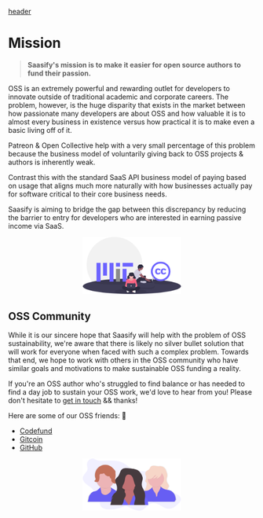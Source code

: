 [header](_header.md ':include')

# Mission

> **Saasify's mission is to make it easier for open source authors to fund their passion.**

OSS is an extremely powerful and rewarding outlet for developers to innovate outside of traditional academic and corporate careers. The problem, however, is the huge disparity that exists in the market between how passionate many developers are about OSS and how valuable it is to almost every business in existence versus how practical it is to make even a basic living off of it.

Patreon & Open Collective help with a very small percentage of this problem because the business model of voluntarily giving back to OSS projects & authors is inherently weak.

Contrast this with the standard SaaS API business model of paying based on usage that aligns much more naturally with how businesses actually pay for software critical to their core business needs.

Saasify is aiming to bridge the gap between this discrepancy by reducing the barrier to entry for developers who are interested in earning passive income via SaaS.

<p align="center">
  <img src="./_media/undraw/open_source.svg" alt="Open Source Software" width="200" />
</p>

## OSS Community

While it is our sincere hope that Saasify will help with the problem of OSS sustainability, we're aware that there is likely no silver bullet solution that will work for everyone when faced with such a complex problem. Towards that end, we hope to work with others in the OSS community who have similar goals and motivations to make sustainable OSS funding a reality.

If you're an OSS author who's struggled to find balance or has needed to find a day job to sustain your OSS work, we'd love to hear from you! Please don't hesitate to [get in touch](mailto:info@saasify.sh) && thanks!

Here are some of our OSS friends: 🥰

- [Codefund](https://codefund.io)
- [Gitcoin](https://gitcoin.co)
- [GitHub](https://github.com)

<p align="center">
  <img src="./_media/undraw/community.svg" alt="OSS Community" width="200" />
</p>
